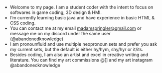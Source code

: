 -  Welcome to my page. I am a student coder with the intent to focus on softwares in game coding, 3D design & HMI.
-  I’m currently learning basic java and have experience in basic HTML & CSS coding.
-  You can contact me at my email madamspringler@gmail.com or message me on my discord under the same user (@abandonedknowledge)
-  I am pronounfluid and use multiple neopronoun sets and prefer you ask my current sets, but the default is either hy/hym, shy/hyr or it/its.
-  Besides coding, I am also an artist and excel in creative writing and literature. You can find my art commissions @[] and my art instagram @abandonedknowledge
<!---
abandonedknowledge/abandonedknowledge is a ✨ special ✨ repository because its `README.md` (this file) appears on your GitHub profile.
You can click the Preview link to take a look at your changes.
--->
